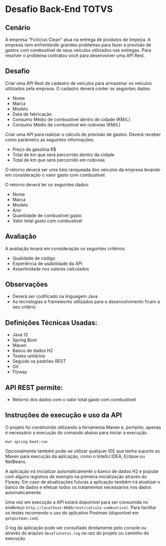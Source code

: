 # Desafio Back-End TOTVS

## Cenário

A empresa “Ficticius Clean” atua na entrega de produtos de limpeza. A empresa vem
enfrentando grandes problemas para fazer a previsão de gastos com combustível de seus
veículos utilizados nas entregas. Para resolver o problema contratou você para
desenvolver uma API Rest.

## Desafio

Criar uma API Rest de cadastro de veículos para armazenar os veículos utilizados pela
empresa. O cadastro deverá conter os seguintes dados:

- Nome
- Marca
- Modelo
- Data de fabricação
- Consumo Médio de combustível dentro de cidade (KM/L)
- Consumo Médio de combustível em rodovias (KM/L)

Criar uma API para realizar o cálculo de previsão de gastos.
Deverá receber como parâmetro as seguintes informações:

- Preço da gasolina R$
- Total de km que será percorrido dentro da cidade
- Total de km que será percorrido em rodovias

O retorno deverá ser uma lista ranqueada dos veículos da empresa levando em
consideração o valor gasto com combustível.

O retorno deverá ter os seguintes dados:
- Nome
- Marca
- Modelo
- Ano
- Quantidade de combustível gasto
- Valor total gasto com combustível

## Avaliação

A avaliação levará em consideração os seguintes critérios:
- Qualidade de código
- Experiência de usabilidade da API
- Assertividade nos valores calculados

## Observações
- Deverá ser codificado na linguagem Java
- As tecnologias e frameworks utilizados para o desenvolvimento ficam a seu critério

## Definições Técnicas Usadas:
* Java 12
* Spring Boot
* Maven
* Banco de dados H2
* Testes unitários
* Seguido os padrões REST
* Git
* Flyway

## API REST permite:
* Retorno dos dados com o valor total gasto com combustível

## Instruções de execução e uso da API

O projeto foi construindo utilizando a ferramenta Maven e, portanto, apenas é necessário a execução do comando abaixo 
para iniciar a execução.

```
mvn spring-boot:run
```

Opcionalmente também pode-se utilizar qualquer IDE que tenha suporte ao Maven para execução da aplicação, como o 
IntelliJ IDEA, Eclipse ou NetBeans.

A aplicação irá inicializar automaticamente o banco de dados H2 e popular com alguns registros de exemplo na primeira
inicialização através do Flyway. Em caso de atualizações futuras a aplicação também irá atualizar o banco de dados
e efetuar todos os tratamentos necessários nos dados automaticamente.

Uma vez em execução a API estará disponível para ser consumida no endereço `http://localhost:8080/rest/calculo-combustivel`. 
Para facilitar os testes recomendo o uso do aplicativo Postman (disponível em `getpostman.com`).

O log da aplicação pode ser consultado diretamente pelo console ou através do arquivo `desafiototvs.log` na raiz 
do projeto ou caminho de execução.


